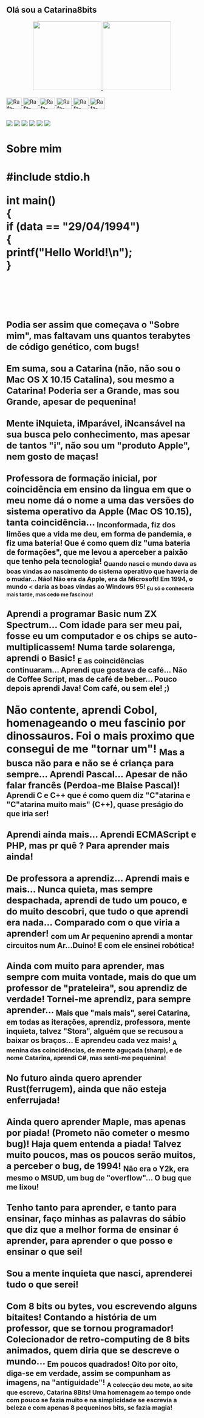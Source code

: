 ## Olá sou a Catarina8bits
<!-- Github stats-->

<div align="center">
  <a href="https://github.com/Cati94">
  <img height="180em" src="https://github-readme-stats.vercel.app/api?username=Cati94&show_icons=true&theme=dark&include_all_commits=true&count_private=true"/>
  <img height="180em" src="https://github-readme-stats.vercel.app/api/top-langs/?username=Cati94&layout=compact&langs_count=7&theme=dark"/>
</div>
<div style="display: inline_block"><br>
  
   <img align="center" alt="Rafa-HTML" height="30" width="40" src="https://cdn.jsdelivr.net/gh/devicons/devicon/icons/java/java-original-wordmark.svg" />
  <img align="center" alt="Rafa-HTML" height="30" width="40" src="https://raw.githubusercontent.com/devicons/devicon/master/icons/html5/html5-original.svg">
  <img align="center" alt="Rafa-CSS" height="30" width="40" src="https://raw.githubusercontent.com/devicons/devicon/master/icons/css3/css3-original.svg">
  <img align="center" alt="Rafa-CSS" height="30" width="40" src="https://cdn.jsdelivr.net/gh/devicons/devicon/icons/php/php-original.svg" />
  <img align="center" alt="Rafa-Python" height="30" width="40" src="https://raw.githubusercontent.com/devicons/devicon/master/icons/python/python-original.svg">
  <img align="center" alt="Rafa-Csharp" height="30" width="40" src="https://raw.githubusercontent.com/devicons/devicon/master/icons/csharp/csharp-original.svg">
</div>
  
  ##
 <!-- Redes sociais -->
<div> 
  <a href="https://www.youtube.com/user/caticc16" target="_blank"><img src="https://img.shields.io/badge/YouTube-FF0000?style=for-the-badge&logo=youtube&logoColor=white" target="_blank"></a>
  <a href = "mailto:cati.c.costa@gmail.com"><img src="https://img.shields.io/badge/-Gmail-%23333?style=for-the-badge&logo=gmail&logoColor=white" target="_blank"></a>
  <a href="https://www.linkedin.com/in/catarina-correia-da-costa-b12740197/" target="_blank"><img src="https://img.shields.io/badge/-LinkedIn-%230077B5?style=for-the-badge&logo=linkedin&logoColor=white" target="_blank"></a> 
  <a href = "https://www.facebook.com/profile.php?id=100076347541598"><img src="https://img.shields.io/badge/Facebook-1877F2?style=for-the-badge&logo=facebook&logoColor=white"></a>
  <a href = "https://palavras-entorpecidas.blogspot.com/"><img src="https://img.shields.io/badge/Blogger-FF5722?style=for-the-badge&logo=blogger&logoColor=white" target="_blank"></a>
<a href = "http://catarina8bits.epizy.com/"><img src="https://img.shields.io/badge/Wordpress-21759B?style=for-the-badge&logo=wordpress&logoColor=white"></a>

</div>

<h1>Sobre mim<h1>


#include stdio.h

int main()
<br>
{
<br>
	if (data == "29/04/1994") 
  <br>
	{
  <br>
		printf("Hello World!\n");
    <br>
	}
	

<br> <br>

 <sub> Podia ser assim que começava o "Sobre mim", mas faltavam uns quantos terabytes de código genético, com bugs!
 
<sub>Em suma, sou a Catarina (não, não sou o Mac OS X 10.15 Catalina), sou mesmo a Catarina! Poderia ser a Grande, mas sou Grande, apesar de pequenina!

<sub> Mente iNquieta, iMparável, iNcansável na sua busca pelo conhecimento, mas apesar de tantos "i", não sou um "produto Apple", nem gosto de maças!

<sub> Professora de formação inicial, por coincidência em ensino da lingua em que o meu nome dá o nome a uma das versões do sistema operativo da Apple (Mac OS 10.15),  tanta coincidência...
<sub> Inconformada, fiz dos limões que a vida me deu, em forma de pandemia, e fiz uma bateria! Que é como quem diz "uma bateria de formações", que me levou a aperceber  a paixão que tenho pela tecnologia!
<sub> Quando nasci o mundo dava as boas vindas ao nascimento do sistema operativo que haveria de o mudar... Não! Não era da Apple, era da Microsoft! Em 1994, o mundo < daria as boas vindas ao Windows 95!
<sub> Eu só o conheceria mais tarde, mas cedo me fascinou!

<sub> Aprendi a programar Basic num ZX Spectrum... Com idade para ser meu pai, fosse eu um computador e os chips se auto-multiplicassem! Numa tarde solarenga, aprendi  o Basic!
<sub> E as coincidências continuaram... Aprendi que gostava de café... Não de Coffee Script, mas de café de beber... Pouco depois aprendi Java! Com café, ou sem ele! ;) 

</sub> Não contente, aprendi Cobol, homenageando o meu fascinio por dinossauros. Foi o mais proximo que consegui de me "tornar um"!
<sub> Mas a busca não para e não se é criança para sempre... Aprendi Pascal... Apesar de não falar francês (Perdoa-me Blaise Pascal)!
<sub> Aprendi C e C++ que é como quem diz "C"atarina e "C"atarina muito mais" (C++), quase preságio do que iria ser!

<sub> Aprendi ainda mais... Aprendi ECMAScript e PHP, mas pr quê ? Para aprender mais ainda!

<sub> De professora a aprendiz... Aprendi mais e mais... Nunca quieta, mas sempre despachada, aprendi de tudo um pouco, e do muito descobri, que tudo o que aprendi era nada... Comparado com o que viria a aprender!
<sub> com um Ar pequenino aprendi a montar circuitos num Ar...Duino! E com ele ensinei robótica!

<sub> Ainda com muito para aprender, mas sempre com muita vontade, mais do que um professor de "prateleira", sou aprendiz de verdade! Tornei-me aprendiz, para sempre aprender... 
<sub> Mais que "mais mais", serei Catarina, em todas as iterações, aprendiz, professora, mente inquieta, talvez "Stora", alguém que se recusou a baixar os braços... E aprendeu cada vez mais!
<sub> A menina das coincidências, de mente aguçada (sharp), e de nome Catarina, aprendi C#, mas senti-me pequenina!

<sub> No futuro ainda quero aprender Rust(ferrugem), ainda que não esteja enferrujada!

<sub> Ainda quero aprender Maple, mas apenas por piada! (Prometo não cometer o mesmo bug)! Haja quem entenda a piada! Talvez muito poucos, mas os poucos serão muitos, a perceber o bug, de 1994!
<sub> Não era o Y2k, era mesmo o MSUD, um bug de "overflow"... O bug que me lixou!

<sub> Tenho tanto para aprender, e tanto para ensinar, faço minhas as palavras do sábio que diz que a melhor forma de ensinar é aprender, para aprender o que posso e ensinar o que sei!

<sub> Sou a mente inquieta que nasci, aprenderei tudo o que serei!

<sub> Com 8 bits ou bytes, vou escrevendo alguns bitaites! Contando a história de um professor, que se tornou programador! Colecionador de retro-computing de 8 bits animados, quem diria que se descreve o mundo...
<sub> Em poucos quadrados! Oito por oito, diga-se em verdade, assim se compunham as imagens, na "antiguidade"!
<sub> A colecção deu mote, ao site que escrevo, Catarina 8Bits! Uma homenagem ao tempo onde com pouco se fazia muito e na simplicidade se escrevia a beleza e com apenas 8 pequeninos bits, se fazia magia!
<sub>

 
